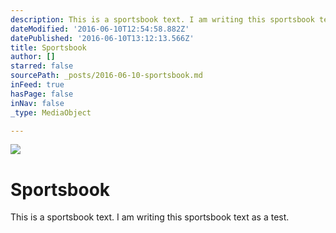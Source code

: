 ```yaml
---
description: This is a sportsbook text. I am writing this sportsbook text as a test.
dateModified: '2016-06-10T12:54:58.882Z'
datePublished: '2016-06-10T13:12:13.566Z'
title: Sportsbook
author: []
starred: false
sourcePath: _posts/2016-06-10-sportsbook.md
inFeed: true
hasPage: false
inNav: false
_type: MediaObject

---
```

![](https://the-grid-user-content.s3-us-west-2.amazonaws.com/2c61a080-7c76-4c45-94ba-4ba3b1e34d25.jpg)

# Sportsbook

This is a sportsbook text. I am writing this sportsbook text as a test.